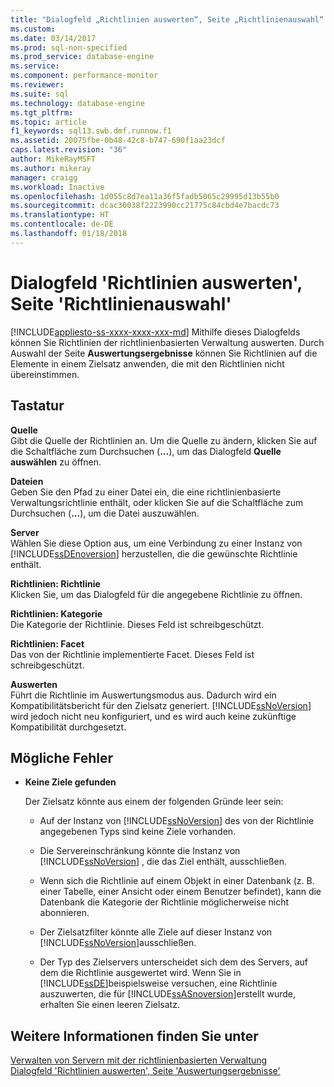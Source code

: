 ```yaml
---
title: "Dialogfeld „Richtlinien auswerten“, Seite „Richtlinienauswahl“ | Microsoft-Dokumentation"
ms.custom: 
ms.date: 03/14/2017
ms.prod: sql-non-specified
ms.prod_service: database-engine
ms.service: 
ms.component: performance-monitor
ms.reviewer: 
ms.suite: sql
ms.technology: database-engine
ms.tgt_pltfrm: 
ms.topic: article
f1_keywords: sql13.swb.dmf.runnow.f1
ms.assetid: 20075fbe-0b48-42c8-b747-690f1aa23dcf
caps.latest.revision: "36"
author: MikeRayMSFT
ms.author: mikeray
manager: craigg
ms.workload: Inactive
ms.openlocfilehash: 1d055c8d7ea11a36f5fadb5065c29995d13b55b0
ms.sourcegitcommit: dcac30038f2223990cc21775c84cbd4e7bacdc73
ms.translationtype: HT
ms.contentlocale: de-DE
ms.lasthandoff: 01/18/2018
---
```

# <a name="evaluate-policies-dialog-box-policy-selection-page"></a>Dialogfeld 'Richtlinien auswerten', Seite 'Richtlinienauswahl'
[!INCLUDE[appliesto-ss-xxxx-xxxx-xxx-md](../../includes/appliesto-ss-xxxx-xxxx-xxx-md.md)] Mithilfe dieses Dialogfelds können Sie Richtlinien der richtlinienbasierten Verwaltung auswerten. Durch Auswahl der Seite **Auswertungsergebnisse** können Sie Richtlinien auf die Elemente in einem Zielsatz anwenden, die mit den Richtlinien nicht übereinstimmen.  
  
## <a name="options"></a>Tastatur  
 **Quelle**  
 Gibt die Quelle der Richtlinien an. Um die Quelle zu ändern, klicken Sie auf die Schaltfläche zum Durchsuchen (**...**), um das Dialogfeld **Quelle auswählen** zu öffnen.  
  
 **Dateien**  
 Geben Sie den Pfad zu einer Datei ein, die eine richtlinienbasierte Verwaltungsrichtlinie enthält, oder klicken Sie auf die Schaltfläche zum Durchsuchen (**...**), um die Datei auszuwählen.  
  
 **Server**  
 Wählen Sie diese Option aus, um eine Verbindung zu einer Instanz von [!INCLUDE[ssDEnoversion](../../includes/ssdenoversion-md.md)] herzustellen, die die gewünschte Richtlinie enthält.  
  
 **Richtlinien: Richtlinie**  
 Klicken Sie, um das Dialogfeld für die angegebene Richtlinie zu öffnen.  
  
 **Richtlinien: Kategorie**  
 Die Kategorie der Richtlinie. Dieses Feld ist schreibgeschützt.  
  
 **Richtlinien: Facet**  
 Das von der Richtlinie implementierte Facet. Dieses Feld ist schreibgeschützt.  
  
 **Auswerten**  
 Führt die Richtlinie im Auswertungsmodus aus. Dadurch wird ein Kompatibilitätsbericht für den Zielsatz generiert. [!INCLUDE[ssNoVersion](../../includes/ssnoversion-md.md)] wird jedoch nicht neu konfiguriert, und es wird auch keine zukünftige Kompatibilität durchgesetzt.  
  
## <a name="possible-errors"></a>Mögliche Fehler  
  
-   **Keine Ziele gefunden**  
  
     Der Zielsatz könnte aus einem der folgenden Gründe leer sein:  
  
    -   Auf der Instanz von [!INCLUDE[ssNoVersion](../../includes/ssnoversion-md.md)] des von der Richtlinie angegebenen Typs sind keine Ziele vorhanden.  
  
    -   Die Servereinschränkung könnte die Instanz von [!INCLUDE[ssNoVersion](../../includes/ssnoversion-md.md)] , die das Ziel enthält, ausschließen.  
  
    -   Wenn sich die Richtlinie auf einem Objekt in einer Datenbank (z. B. einer Tabelle, einer Ansicht oder einem Benutzer befindet), kann die Datenbank die Kategorie der Richtlinie möglicherweise nicht abonnieren.  
  
    -   Der Zielsatzfilter könnte alle Ziele auf dieser Instanz von [!INCLUDE[ssNoVersion](../../includes/ssnoversion-md.md)]ausschließen.  
  
    -   Der Typ des Zielservers unterscheidet sich dem des Servers, auf dem die Richtlinie ausgewertet wird. Wenn Sie in [!INCLUDE[ssDE](../../includes/ssde-md.md)]beispielsweise versuchen, eine Richtlinie auszuwerten, die für [!INCLUDE[ssASnoversion](../../includes/ssasnoversion-md.md)]erstellt wurde, erhalten Sie einen leeren Zielsatz.  
  
## <a name="see-also"></a>Weitere Informationen finden Sie unter  
 [Verwalten von Servern mit der richtlinienbasierten Verwaltung](../../relational-databases/policy-based-management/administer-servers-by-using-policy-based-management.md)   
 [Dialogfeld 'Richtlinien auswerten', Seite 'Auswertungsergebnisse'](../../relational-databases/policy-based-management/evaluate-policies-dialog-box-evaluation-results-page.md)  
  
  
